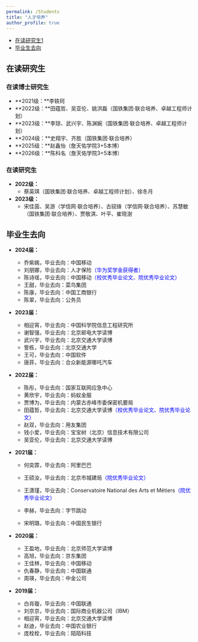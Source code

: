 ```yaml
---
permalink: /Students
title: "人才培养"
author_profile: true
---
```


- [在读研究生1](#ZaiDuYanJiuSheng)
- [毕业生去向](#BiYeShengQuXiang)

<span class='anchor' id='ZaiDuYanJiuSheng'></span>

## 在读研究生

### 在读博士研究生

- **2021级：**李轶珂
- **2022级：**田蕴哲、吴亚伦、姚洪磊（国铁集团·联合培养、卓越工程师计划）
- **2023级：**李琼、武兴宇、陈渊婉（国铁集团·联合培养、卓越工程师计划）
- **2024级：**史翔宇、齐胜（国铁集团·联合培养）
- **2025级：**赵鑫怡（詹天佑学院3+5本博）
- **2026级：**陈科名（詹天佑学院3+5本博）

### 在读研究生

- **2022级：**
  - 蔡英琪（国铁集团·联合培养、卓越工程师计划）、徐冬月
- **2023级：**
  - 宋佳茵、吴游（学信网·联合培养）、古砚锋（学信网·联合培养）、苏慧敏（国铁集团·联合培养）、贾敬淇、叶平、崔晓澍

<span class='anchor' id='BiYeShengQuXiang'></span>

## 毕业生去向

- **2024届：**
  - 乔紫嫣，毕业去向：中国移动
  - 刘朋娜，毕业去向：人才保险<font color="blue">（华为奖学金获得者）</font>
  - 陈诗瑶，毕业去向：中国移动<font color="blue">（校优秀毕业论文、院优秀毕业论文）</font>
  - 王甜，毕业去向：菜鸟集团
  - 陈康，毕业去向：中国工商银行
  - 陈翠，毕业去向：公务员
- **2023届：**
  - 相迎宵，毕业去向：中国科学院信息工程研究所
  - 谢智强，毕业去向：北京邮电大学读博
  - 武兴宇，毕业去向：北京交通大学读博
  - 訾栋，毕业去向：北京交通大学
  - 王可，毕业去向：中国软件
  - 唐菲，毕业去向：合众新能源哪吒汽车
- **2022届：**
  - 陈彤，毕业去向：国家互联网应急中心
  - 黄欣宇，毕业去向：蚂蚁金服
  - 贾博为，毕业去向：内蒙古赤峰市委保密机要局
  - 田蕴哲，毕业去向：北京交通大学读博<font color="blue">（校优秀毕业论文、院优秀毕业论文）</font>
  - 赵双，毕业去向：用友集团
  - 钱小爱，毕业去向：宝宝树（北京）信息技术有限公司
  - 吴亚伦，毕业去向：北京交通大学读博

- **2021届：**

  - 何奕霏，毕业去向：阿里巴巴

  - 王硕汝，毕业去向：北京市城建局<font color="blue">（院优秀毕业论文）</font>

  - 王潇瑾，毕业去向：Conservatoire National des Arts et Métiers<font color="blue">（院优秀毕业论文）</font>

  - 李赫，毕业去向：字节跳动

  - 宋明璐，毕业去向：中国民生银行

- **2020届：**
  - 王盈地，毕业去向：北京师范大学读博
  - 高旭，毕业去向：京东集团
  - 王佳林，毕业去向：中国移动
  - 仇春静，毕业去向：中国联通
  - 周瑛，毕业去向：中金公司

- **2019届：**
  - 白肖璇，毕业去向：中国联通
  - 刘京京，毕业去向：国际商业机器公司（IBM）
  - 相迎宵，毕业去向：北京交通大学读博
  - 赵迪，毕业去向：中国农业银行
  - 庞栓栓，毕业去向：陌陌科技
